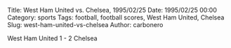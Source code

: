 Title: West Ham United vs. Chelsea, 1995/02/25
Date: 1995/02/25 00:00
Category: sports
Tags: football, football scores, West Ham United, Chelsea
Slug: west-ham-united-vs-chelsea
Author: carbonero


West Ham United 1 - 2 Chelsea
